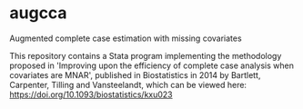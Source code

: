 # augcca
Augmented complete case estimation with missing covariates

This repository contains a Stata program implementing the methodology proposed in 'Improving upon the efficiency of complete case analysis when covariates are MNAR', published in Biostatistics in 2014 by Bartlett, Carpenter, Tilling and Vansteelandt, which can be viewed here: https://doi.org/10.1093/biostatistics/kxu023
